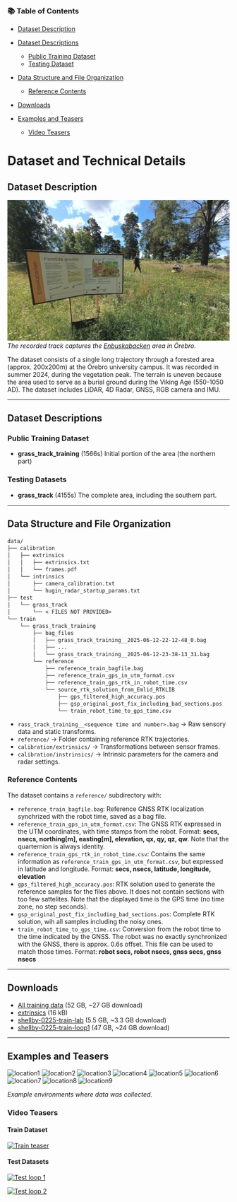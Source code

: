 ### 📚 Table of Contents

* [Dataset Description](#dataset-description)
* [Dataset Descriptions](#dataset-descriptions)

  * [Public Training Dataset](#public-training-datasets)
  * [Testing Dataset](#testing-datasets)
* [Data Structure and File Organization](#data-structure-and-file-organization)

  * [Reference Contents](#reference-contents)
* [Downloads](#downloads)
* [Examples and Teasers](#examples-and-teasers)

  * [Video Teasers](#video-teasers)

# Dataset and Technical Details

## Dataset Description
![Viking hill in Orebro](media/viking_hill_sm.jpg)
*The recorded track captures the [Enbuskabacken](https://www.lansstyrelsen.se/orebro/besoksmal/kulturmiljoer/enbuskabacken.html) area in Örebro.*

The dataset consists of a single long trajectory through a forested area (approx. 200x200m) at the Örebro university campus.
It was recorded in summer 2024, during the vegetation peak. The terrain is uneven because the area used to serve as a burial ground during the Viking Age (550-1050 AD).
The dataset includes LiDAR, 4D Radar, GNSS, RGB camera and IMU.

---

## Dataset Descriptions

### Public Training Dataset

* **grass_track_training** (1566s)
 Initial portion of the area (the northern part)

### Testing Datasets

* **grass_track** (4155s)
 The complete area, including the southern part.  
---

## Data Structure and File Organization

```
data/
├── calibration
│   ├── extrinsics
│   │   ├── extrinsics.txt
│   │   └── frames.pdf
│   └── intrinsics
│       ├── camera_calibration.txt
│       └── hugin_radar_startup_params.txt
├── test
│   └── grass_track
│       └── < FILES NOT PROVIDED>               
└── train
    └── grass_track_training
        ├── bag_files
        │   ├── grass_track_training__2025-06-12-22-12-48_0.bag
        │   ├── ...
        │   └── grass_track_training__2025-06-12-23-38-13_31.bag
        └── reference
            ├── reference_train_bagfile.bag
            ├── reference_train_gps_in_utm_format.csv
            ├── reference_train_gps_rtk_in_robot_time.csv
            └── source_rtk_solution_from_Emlid_RTKLIB
                ├── gps_filtered_high_accuracy.pos
                ├── gsp_original_post_fix_including_bad_sections.pos
                └── train_robot_time_to_gps_time.csv
```

* `rass_track_training__<sequence time and number>.bag` → Raw sensory data and static transforms.
* `reference/` → Folder containing reference RTK trajectories.
* `calibration/extrinsics/` → Transformations between sensor frames.
* `calibration/instrinsics/` → Intrinsic parameters for the camera and radar settings.

### Reference Contents

The dataset contains a `reference/` subdirectory with:

* `reference_train_bagfile.bag`: Reference GNSS RTK localization synchrized with the robot time, saved as a bag file.
* `reference_train_gps_in_utm_format.csv`: The GNSS RTK expressed in the UTM coordinates, with time stamps from the robot. Format: **secs, nsecs, northing[m], easting[m], elevation, qx, qy, qz, qw**. Note that the quarternion is always identity.
* `reference_train_gps_rtk_in_robot_time.csv`: Contains the same information as `reference_train_gps_in_utm_format.csv`, but expressed in latitude and longitude. Format: **secs, nsecs, latitude, longitude, elevation**
* `gps_filtered_high_accuracy.pos`: RTK solution used to generate the reference samples for the files above. It does not contain sections with too few sattelites. Note that the displayed time is the GPS time (no time zone, no step seconds).
* `gsp_original_post_fix_including_bad_sections.pos`: Complete RTK solution, wih all samples including the noisy ones.
* `train_robot_time_to_gps_time.csv`: Conversion from the robot time to the time indicated by the GNSS. The robot was no exactly synchronized with the GNSS, there is approx. 0.6s offset. This file can be used to match those times. Format: **robot secs, robot nsecs, gnss secs, gnss nsecs** 


---

## Downloads

* [All training data](https://comrob-ds.fel.cvut.cz:9001/api/v1/buckets/cb-slam/objects/download?prefix=data/train/) (52 GB, \~27 GB download)
* [extrinsics](https://comrob-ds.fel.cvut.cz:9001/api/v1/buckets/cb-slam/objects/download?prefix=data/train/extrinsics/) (16 kB)
* [shellby-0225-train-lab](https://comrob-ds.fel.cvut.cz:9001/api/v1/buckets/cb-slam/objects/download?prefix=data/train/shellby-0225-train-lab/) (5.5 GB, \~3.3 GB download)
* [shellby-0225-train-loop1](https://comrob-ds.fel.cvut.cz:9001/api/v1/buckets/cb-slam/objects/download?prefix=data/train/shellby-0225-train-loop1/) (47 GB, \~24 GB download)

---

## Examples and Teasers

![location1](https://comrob-ds.fel.cvut.cz:9000/cb-slam/media/images/location1.jpeg)
![location2](https://comrob-ds.fel.cvut.cz:9000/cb-slam/media/images/location2.jpeg)
![location3](https://comrob-ds.fel.cvut.cz:9000/cb-slam/media/images/location3.jpeg)
![location4](https://comrob-ds.fel.cvut.cz:9000/cb-slam/media/images/location4.jpeg)
![location5](https://comrob-ds.fel.cvut.cz:9000/cb-slam/media/images/location5.jpeg)
![location6](https://comrob-ds.fel.cvut.cz:9000/cb-slam/media/images/location6.jpeg)
![location7](https://comrob-ds.fel.cvut.cz:9000/cb-slam/media/images/location7.jpeg)
![location8](https://comrob-ds.fel.cvut.cz:9000/cb-slam/media/images/location8.jpeg)
![location9](https://comrob-ds.fel.cvut.cz:9000/cb-slam/media/images/location9.jpeg)

*Example environments where data was collected.*

### Video Teasers

#### Train Dataset

[![Train teaser](https://img.youtube.com/vi/dQw4w9WgXcQ/0.jpg)](https://comrob-ds.fel.cvut.cz:9000/cb-slam/media/videos/shellby-0225-train-loop1-teaser.mp4)

#### Test Datasets

[![Test loop 1](https://img.youtube.com/vi/dQw4w9WgXcQ/0.jpg)](https://comrob-ds.fel.cvut.cz:9000/cb-slam/media/videos/shellby-0225-test-loop1-teaser.mp4)

[![Test loop 2](https://img.youtube.com/vi/dQw4w9WgXcQ/0.jpg)](https://comrob-ds.fel.cvut.cz:9000/cb-slam/media/videos/shellby-0225-test-loop2-teaser.mp4)
